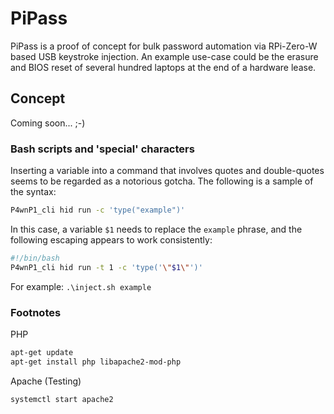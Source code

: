 # PiPass

PiPass is a proof of concept for bulk password automation via RPi-Zero-W based USB keystroke injection. An example use-case could be the erasure and BIOS reset of several hundred laptops at the end of a hardware lease.

## Concept

Coming soon... ;-)

### Bash scripts and 'special' characters

Inserting a variable into a command that involves quotes and double-quotes seems to be regarded as a notorious gotcha. The following is a sample of the syntax:

```bash
P4wnP1_cli hid run -c 'type("example")'
```

In this case, a variable `$1` needs to replace the `example` phrase, and the following escaping appears to work consistently:

```bash
#!/bin/bash
P4wnP1_cli hid run -t 1 -c 'type('\"$1\"')'
```

For example: `.\inject.sh example`

### Footnotes

PHP
```bash
apt-get update
apt-get install php libapache2-mod-php
```

Apache (Testing)
```bash
systemctl start apache2
```
